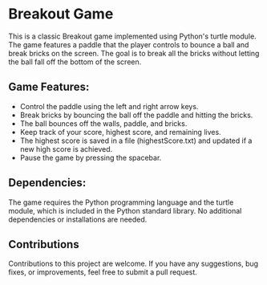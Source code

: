 # Breakout Game

This is a classic Breakout game implemented using Python's turtle module. The game features a paddle that the player controls to bounce a ball and break bricks on the screen. The goal is to break all the bricks without letting the ball fall off the bottom of the screen.

## Game Features:
- Control the paddle using the left and right arrow keys.
- Break bricks by bouncing the ball off the paddle and hitting the bricks.
- The ball bounces off the walls, paddle, and bricks.
- Keep track of your score, highest score, and remaining lives.
- The highest score is saved in a file (highestScore.txt) and updated if a new high score is achieved.
- Pause the game by pressing the spacebar.

## Dependencies:
The game requires the Python programming language and the turtle module, which is included in the Python standard library. No additional dependencies or installations are needed.

## Contributions
Contributions to this project are welcome. If you have any suggestions, bug fixes, or improvements, feel free to submit a pull request.